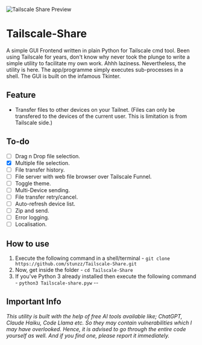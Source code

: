 ![Tailscale Share Preview](https://i.ibb.co/TPBpn7r/imresizer-1730742644470.png)
# Tailscale-Share
A simple GUI Frontend written in plain Python for Tailscale cmd tool. Been using Tailscale for years, don't know why never took the plunge to write a simple utility to facilitate my own work. Ahhh laziness. Nevertheless, the utility is here. The app/programme simply executes sub-processes in a shell. The GUI is built on the infamous Tkinter. 

## Feature
- Transfer files to other devices on your Tailnet. (Files can only be transfered to the devices of the current user. This is limitation is from Tailscale side.)
## To-do
- [ ] Drag n Drop file selection.
- [x] Multiple file selection.
- [ ] File transfer history.
- [ ] File server with web file browser over Tailscale Funnel.
- [ ] Toggle theme.
- [ ] Multi-Device sending.
- [ ] File transfer retry/cancel.
- [ ] Auto-refresh device list.
- [ ] Zip and send.
- [ ] Error logging.
- [ ] Localisation.
## How to use
1. Execute the following command in a shell/terminal - `git clone https://github.com/stunzz/Tailscale-Share.git`
2. Now, get inside the folder - `cd Tailscale-Share`
3. If you've Python 3 already installed then execute the following command - `python3 Tailscale-share.pyw`
--
## Important Info
_This utility is built with the help of free AI tools available like; ChatGPT, Claude Haiku, Code Llama etc. So they may contain vulnerabilities which I may have overlooked. Hence, it is advised to go through the entire code yourself as well. And if you find one, please report it immediately._
